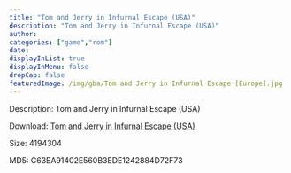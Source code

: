 ```yaml
---
title: "Tom and Jerry in Infurnal Escape (USA)"
description: "Tom and Jerry in Infurnal Escape (USA)"
author: 
categories: ["game","rom"]
date: 
displayInList: true
displayInMenu: false
dropCap: false
featuredImage: /img/gba/Tom and Jerry in Infurnal Escape [Europe].jpg
---
```


Description: Tom and Jerry in Infurnal Escape (USA)

Download: <a style="text-decoration:underline;" href="https://mega.nz/#!CPhwwIRD!_AnjPGHg2_na0GNhSBuQ8qIGl65DeHCCEOBT8wyD0GA" target = "_blank" rel = "nofollow" > Tom and Jerry in Infurnal Escape (USA)</a>

Size: 4194304

MD5: C63EA91402E560B3EDE1242884D72F73


